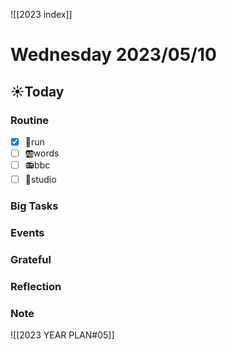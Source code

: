 ![[2023 index]]
# Wednesday 2023/05/10
## ☀Today
### Routine
- [x] 🏃run
- [ ] 🆎words
- [ ] 📻bbc
- [ ] 📘studio
### Big Tasks
### Events
### Grateful
### Reflection
### Note

![[2023 YEAR PLAN#05]]